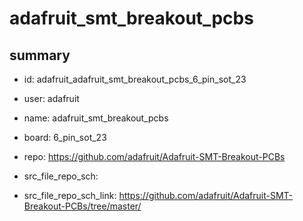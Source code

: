 # adafruit_smt_breakout_pcbs
 
## summary 
* id: adafruit_adafruit_smt_breakout_pcbs_6_pin_sot_23
* user: adafruit
* name: adafruit_smt_breakout_pcbs
* board: 6_pin_sot_23
* repo: https://github.com/adafruit/Adafruit-SMT-Breakout-PCBs



* src_file_repo_sch: 
* src_file_repo_sch_link: https://github.com/adafruit/Adafruit-SMT-Breakout-PCBs/tree/master/





